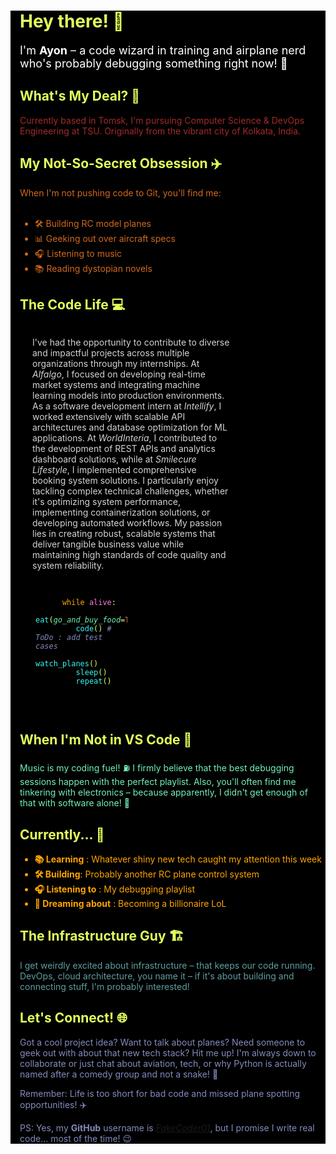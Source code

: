 <div style="padding-left: 15px; background-color: black; color: #e3ff5c">

# Hey there! 👋
<div style="color: white;font-size: 18px;">
I'm <b>Ayon</b> – a code wizard in training and airplane nerd who's probably debugging something right now! 🚀
</div>

## What's My Deal? 💭
<div style="color:brown">
Currently based in Tomsk, I'm pursuing Computer Science & DevOps Engineering at TSU. Originally from the vibrant city of Kolkata, India.
</div>

## My Not-So-Secret Obsession ✈️
<div style="color:chocolate;">
When I'm not pushing code to Git, you'll find me:
<br><br>

- 🛠️ Building RC model planes
- 📊 Geeking out over aircraft specs
- 🎧 Listening to music
- 📚 Reading dystopian novels
</div>

## The Code Life 💻


<div style="display: inline-block; width: 65%; margin-left: 20px; color:lightgray;">

I've had the opportunity to contribute to diverse and impactful projects across multiple organizations through my internships. At _Alfalgo_, I focused on developing real-time market systems and integrating machine learning models into production environments. As a software development intern at _Intellify_, I worked extensively with scalable API architectures and database optimization for ML applications. At _WorldInteria_, I contributed to the development of REST APIs and analytics dashboard solutions, while at _Smilecure Lifestyle_, I implemented comprehensive booking system solutions. I particularly enjoy tackling complex technical challenges, whether it's optimizing system performance, implementing containerization solutions, or developing automated workflows. My passion lies in creating robust, scalable systems that deliver tangible business value while maintaining high standards of code quality and system reliability.

</div>

<div style="display: inline-block; width: 30%; margin-left: 25px;">
  <pre>
    <code>
      <span style="color: orange">while</span><span style="color: #ff7edb;"> alive</span><span>:</span>
      &nbsp;&nbsp; <span style="color:#36f9f6;">eat</span><span>(</span><em style="color:#72f1b8;">go_and_buy_food</em><span>=</span><span style="color:#f97e72">True</span><span >)</span>
      &nbsp;&nbsp; <span style="color:#36f9f6;">code</span><span >(</span><span >)</span> <em style="color:#848bbd;"># ToDo : add test cases </em>
      &nbsp;&nbsp; <span style="color:#36f9f6;">watch_planes</span><span >(</span><span >)</span>
      &nbsp;&nbsp; <span style="color:#36f9f6;">sleep</span><span >(</span><span >)</span>
      &nbsp;&nbsp; <span style="color:#36f9f6;">repeat</span><span >(</span><span >)</span>
    </code>
  </pre>



</div>




## When I'm Not in VS Code 🎵
<div style="color:#72f1b8">
Music is my coding fuel! ⛽ I firmly believe that the best debugging sessions happen with the perfect playlist. Also, you'll often find me tinkering with electronics – because apparently, I didn't get enough of that with software alone! 🔧
</div>

## Currently... 🎯
<div style="color:orange">

  - **📚 Learning** : Whatever shiny new tech caught my attention this week
  - **🛠️ Building**: Probably another RC plane control system
  - **🎧 Listening to** : My debugging playlist
  - **💭 Dreaming about** : Becoming a billionaire LoL
</div>

## The Infrastructure Guy 🏗️
<div style="color:cadetblue;">
I get weirdly excited about infrastructure – that keeps our code running. DevOps, cloud architecture, you name it – if it's about building and connecting stuff, I'm probably interested!
</div>

## Let's Connect! 🌐
<div style="color:#848bbd">
Got a cool project idea? Want to talk about planes? Need someone to geek out with about that new tech stack? Hit me up! I'm always down to collaborate or just chat about aviation, tech, or why Python is actually named after a comedy group and not a snake! 🐍

Remember: Life is too short for bad code and missed plane spotting opportunities! ✈️

PS: Yes, my **GitHub** username is <a href="https://github.com/FakeCoder01" target="_blank">_FakeCoder01_</a>, but I promise I write real code... most of the time! 😉
</div>
</div>